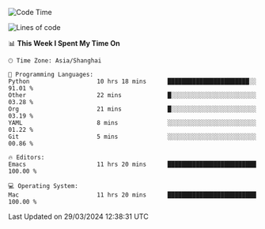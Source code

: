 <!--START_SECTION:waka-->
![Code Time](http://img.shields.io/badge/Code%20Time-1%2C883%20hrs%2016%20mins-blue)

![Lines of code](https://img.shields.io/badge/From%20Hello%20World%20I%27ve%20Written-294.5%20thousand%20lines%20of%20code-blue)

📊 **This Week I Spent My Time On** 

```text
🕑︎ Time Zone: Asia/Shanghai

💬 Programming Languages: 
Python                   10 hrs 18 mins      ███████████████████████░░   91.01 % 
Other                    22 mins             █░░░░░░░░░░░░░░░░░░░░░░░░   03.28 % 
Org                      21 mins             █░░░░░░░░░░░░░░░░░░░░░░░░   03.19 % 
YAML                     8 mins              ░░░░░░░░░░░░░░░░░░░░░░░░░   01.22 % 
Git                      5 mins              ░░░░░░░░░░░░░░░░░░░░░░░░░   00.86 % 

🔥 Editors: 
Emacs                    11 hrs 20 mins      █████████████████████████   100.00 % 

💻 Operating System: 
Mac                      11 hrs 20 mins      █████████████████████████   100.00 % 
```


 Last Updated on 29/03/2024 12:38:31 UTC
<!--END_SECTION:waka-->
